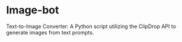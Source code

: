 # Image-bot
Text-to-Image Converter: A Python script utilizing the ClipDrop API to generate images from text prompts.
